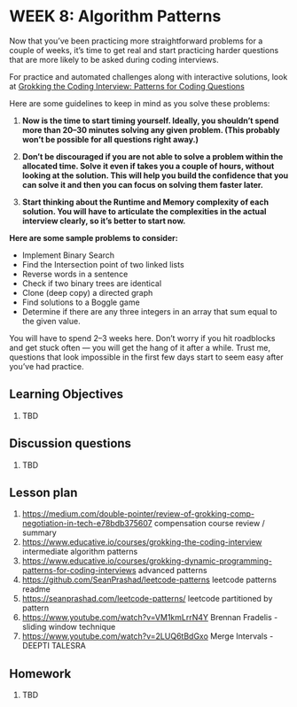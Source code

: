 # WEEK 8: Algorithm Patterns

Now that you’ve been practicing more straightforward problems for a couple of weeks, it’s time to get real and start practicing harder questions that are more likely to be asked during coding interviews.

For practice and automated challenges along with interactive solutions, look at [Grokking the Coding Interview: Patterns for Coding Questions](https://www.educative.io/collection/5668639101419520/5671464854355968)

Here are some guidelines to keep in mind as you solve these problems:

1. **Now is the time to start timing yourself. Ideally, you shouldn’t spend more than 20–30 minutes solving any given problem. (This probably won’t be possible for all questions right away.)**

1. **Don’t be discouraged if you are not able to solve a problem within the allocated time. Solve it even if takes you a couple of hours, without looking at the solution. This will help you build the confidence that you can solve it and then you can focus on solving them faster later.**

1. **Start thinking about the Runtime and Memory complexity of each solution. You will have to articulate the complexities in the actual interview clearly, so it’s better to start now.**

**Here are some sample problems to consider:**

* Implement Binary Search
* Find the Intersection point of two linked lists
* Reverse words in a sentence
* Check if two binary trees are identical
* Clone (deep copy) a directed graph
* Find solutions to a Boggle game
* Determine if there are any three integers in an array that sum equal to the given value.

You will have to spend 2–3 weeks here. Don’t worry if you hit roadblocks and get stuck often — you will get the hang of it after a while. Trust me, questions that look impossible in the first few days start to seem easy after you’ve had practice.

## Learning Objectives

1. TBD

## Discussion questions

1. TBD

## Lesson plan

1. <https://medium.com/double-pointer/review-of-grokking-comp-negotiation-in-tech-e78bdb375607> compensation course review / summary
1. <https://www.educative.io/courses/grokking-the-coding-interview> intermediate algorithm patterns
1. <https://www.educative.io/courses/grokking-dynamic-programming-patterns-for-coding-interviews> advanced patterns
1. <https://github.com/SeanPrashad/leetcode-patterns> leetcode patterns readme
1. <https://seanprashad.com/leetcode-patterns/> leetcode partitioned by pattern
1. <https://www.youtube.com/watch?v=VM1kmLrrN4Y> Brennan Fradelis - sliding window technique
1. <https://www.youtube.com/watch?v=2LUQ6tBdGxo> Merge Intervals - DEEPTI TALESRA

## Homework

1. TBD
